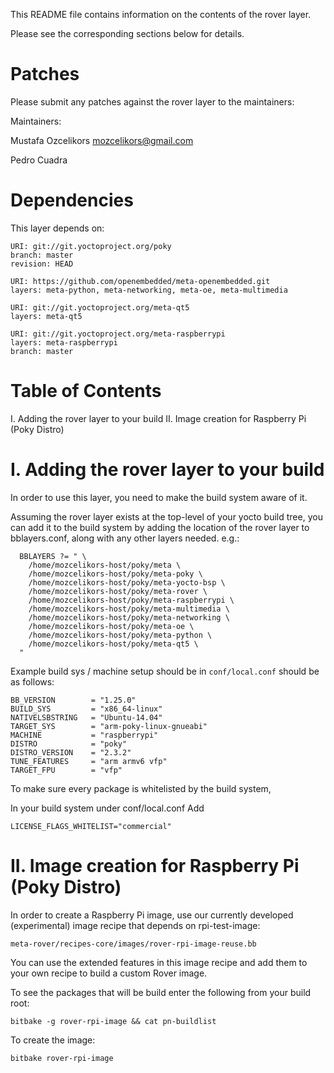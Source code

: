 This README file contains information on the contents of the
rover layer.

Please see the corresponding sections below for details.



Patches
=======

Please submit any patches against the rover layer to the maintainers:

Maintainers:
 
Mustafa Ozcelikors <mozcelikors@gmail.com>

Pedro Cuadra

Dependencies
============

This layer depends on:

  ```
  URI: git://git.yoctoproject.org/poky
  branch: master
  revision: HEAD

  URI: https://github.com/openembedded/meta-openembedded.git
  layers: meta-python, meta-networking, meta-oe, meta-multimedia

  URI: git://git.yoctoproject.org/meta-qt5
  layers: meta-qt5

  URI: git://git.yoctoproject.org/meta-raspberrypi
  layers: meta-raspberrypi
  branch: master
  ```

Table of Contents
=================

  I. Adding the rover layer to your build
 II. Image creation for Raspberry Pi (Poky Distro)


I. Adding the rover layer to your build
=================================================

In order to use this layer, you need to make the build system aware of
it.

Assuming the rover layer exists at the top-level of your
yocto build tree, you can add it to the build system by adding the
location of the rover layer to bblayers.conf, along with any
other layers needed. e.g.:
```bitbake
  BBLAYERS ?= " \
    /home/mozcelikors-host/poky/meta \
    /home/mozcelikors-host/poky/meta-poky \
    /home/mozcelikors-host/poky/meta-yocto-bsp \
    /home/mozcelikors-host/poky/meta-rover \
    /home/mozcelikors-host/poky/meta-raspberrypi \
    /home/mozcelikors-host/poky/meta-multimedia \
    /home/mozcelikors-host/poky/meta-networking \
    /home/mozcelikors-host/poky/meta-oe \
    /home/mozcelikors-host/poky/meta-python \
    /home/mozcelikors-host/poky/meta-qt5 \
  "
```



Example build sys / machine setup should be in `conf/local.conf` should be as follows:

```bitbake
BB_VERSION        = "1.25.0"
BUILD_SYS         = "x86_64-linux"
NATIVELSBSTRING   = "Ubuntu-14.04"
TARGET_SYS        = "arm-poky-linux-gnueabi"
MACHINE           = "raspberrypi"
DISTRO            = "poky"
DISTRO_VERSION    = "2.3.2"
TUNE_FEATURES     = "arm armv6 vfp"
TARGET_FPU        = "vfp"
```

To make sure every package is whitelisted by the build system,

In your build system under conf/local.conf
Add

   `LICENSE_FLAGS_WHITELIST="commercial"`


II. Image creation for Raspberry Pi (Poky Distro)
=================================================

In order to create a Raspberry Pi image,
use our currently developed (experimental) image recipe that depends on rpi-test-image:

`meta-rover/recipes-core/images/rover-rpi-image-reuse.bb`

You can use the extended features in this image recipe and add them to your own recipe to build a custom Rover image.

To see the packages that will be build enter the following from your build root:

`bitbake -g rover-rpi-image && cat pn-buildlist`

To create the image:

`bitbake rover-rpi-image`

